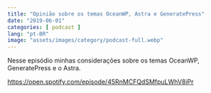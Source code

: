 ```yaml
---
title: "Opinião sobre os temas OceanWP, Astra e GeneratePress"
date: "2019-06-01"
categories: [ podcast ]
lang: "pt-BR"
image: "assets/images/category/podcast-full.webp"
---
```


Nesse episódio minhas considerações sobre os temas OceanWP, GeneratePress e o Astra.

https://open.spotify.com/episode/45RnMCFQdSMfpuLWhV8iPr

